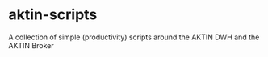 # aktin-scripts
A collection of simple (productivity) scripts around the AKTIN DWH and the AKTIN Broker
